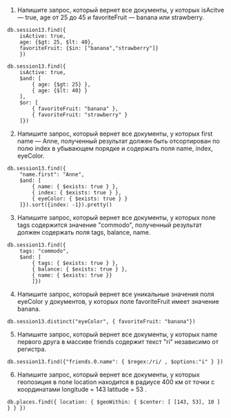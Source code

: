 1. Напишите запрос, который вернет все документы, у которых isAcitve — true, age от 25 до 45 
и favoriteFruit — banana или strawberry.
```
db.session13.find({
    isActive: true,
    age: {$gt: 25, $lt: 40},
    favoriteFruit: {$in: ["banana","strawberry"]}
    })
```
```
db.session13.find({
    isActive: true,
    $and: [
        { age: {$gt: 25} },
        { age: {$lt: 40} }
    ],
    $or: [
        { favoriteFruit: "banana" },
        { favoriteFruit: "strawberry" }
    ]})
```
2. Напишите запрос, который вернет все документы, у которых first name — Anne, полученный результат 
должен быть отсортирован по полю index в убывающем порядке и содержать поля name, index, eyeColor.
```
db.session13.find({
    "name.first": "Anne", 
    $and: [
        { name: { $exists: true } },
        { index: { $exists: true } },
        { eyeColor: { $exists: true } }
    ]}).sort({index: -1}).pretty()
```
3. Напишите запрос, который вернет все документы, у которых поле tags содержится значение "commodo", полученный результат 
должен содержать поля tags, balance, name.
```
db.session13.find({
    tags: "commodo", 
    $and: [
        { tags: { $exists: true } },
        { balance: { $exists: true } },
        { name: { $exists: true }}
        ]})
```
4. Напишите запрос, который вернет все уникальные значения поля eyeColor у документов, у которых поле favoriteFruit имеет значение banana.
```
db.session13.distinct("eyeColor", { favoriteFruit: "banana"})
```
5. Напишите запрос, который вернет все документы, у которых name первого друга в массиве friends содержит текст "ri" независимо от регистра.
```
db.session13.find({"friends.0.name": { $regex:/ri/ , $options:"i" } })
```
6. Напишите запрос, который вернет все документы, у которых геопозиция в поле location находится в радиусе 400 км от точки с координатами longitude = 143 latitude = 53 .
```
db.places.find({ location: { $geoWithin: { $center: [ [143, 53], 10 ] } } })
```
